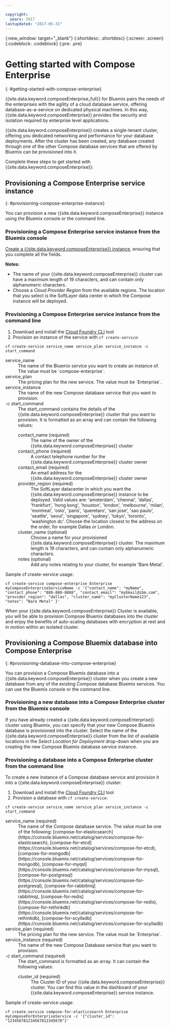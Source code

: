 ```yaml
---

copyright:
  years: 2017
lastupdated: "2017-05-31"
---
```


{:new_window: target="_blank"}
{:shortdesc: .shortdesc}
{:screen: .screen}
{:codeblock: .codeblock}
{:pre: .pre}

# Getting started with Compose Enterprise
{: #getting-started-with-compose-enterprise}

{{site.data.keyword.composeEnterprise_full}} for Bluemix pairs the needs of the enterprises with the agility of a cloud database service, offering database-as-a-service on dedicated physical machines. In this way, {{site.data.keyword.composeEnterprise}} provides the security and isolation required by enterprise level applications.

{{site.data.keyword.composeEnterprise}} creates a single-tenant cluster, offering you dedicated networking and performance for your database deployments. After the cluster has been created, any database created through one of the other Compose database services that are offered by Bluemix can be provisioned into it.

Complete these steps to get started with {{site.data.keyword.composeEnterprise}}:

## Provisioning a Compose Enterprise service instance
{: #provisioning-compose-enterprise-instance}

You can provision a new {{site.data.keyword.composeEnterprise}} instance using the Bluemix console or the command line.

### Provisioning a Compose Enterprise service instance from the Bluemix console

[Create a {{site.data.keyword.composeEnterprise}} instance](https://console.bluemix.net/catalog/services/compose-enterprise/), ensuring that you complete all the fields.

**Notes:**
- The name of your {{site.data.keyword.composeEnterprise}} cluster can have a maximum length of 19 characters, and can contain only alphanumeric characters.
- Choose a *Cloud Provider Region* from the available regions. The location that you select is the SoftLayer data center in which the Compose instance will be deployed.

### Provisioning a Compose Enterprise service instance from the command line

1. Download and install the [Cloud Foundry CLI](https://github.com/cloudfoundry/cli) tool
2. Provision an instance of the service with `cf create-service`:

  ```
  cf create-service service_name service_plan service_instance -c start_command
  ```

  <dl>
    <dt>service_name</dt>
    <dd>
    The name of the Bluemix service you want to create an instance of. The value must be `compose-enterprise`.
    </dd>
    <dt>service_plan</dt>
    <dd>
    The pricing plan for the new service. The value must be `Enterprise`.
    </dd>
    <dt>service_instance</dt>
    <dd>
    The name of the new Compose database service that you want to provision.
    </dd>
    <dt>-c start_command</dt>
    <dd>
    The start_command contains the details of the {{site.data.keyword.composeEnterprise}} cluster that you want to provision. It is formatted as an array and can contain the following values:
      <dl>
        <dt>contact_name (required)</dt>
        <dd>
        The name of the owner of the {{site.data.keyword.composeEnterprise}} cluster
        </dd>
        <dt>contact_phone (required)</dt>
        <dd>
        A contact telephone number for the {{site.data.keyword.composeEnterprise}} cluster owner
        </dd>
        <dt>contact_email (required)</dt>
        <dd>
        An email address for the {{site.data.keyword.composeEnterprise}} cluster owner
        </dd>
        <dt>provider_region (required)</dt>
        <dd>
        The SoftLayer datacenter in which you want the {{site.data.keyword.composeEnterprise}} instance to be deployed. Valid values are: 'amsterdam', 'chennai', 'dallas', 'frankfurt', 'hong kong', 'houston', 'london', 'melbourne', 'milan', 'montreal', 'oslo', 'paris', 'queretaro', 'san jose', 'sao paulo', 'seattle', 'seoul', 'singapore', 'sydney', 'tokyo', 'toronto', 'washington dc'. Choose the location closest to the address on the order, for example Dallas or London.
        </dd>
        <dt>cluster_name (optional)</dt>
        <dd>
        Choose a name for your provisioned {{site.data.keyword.composeEnterprise}} cluster. The maximum length is 19 characters, and can contain only alphanumeric characters.
        </dd>
        <dt>notes (optional)</dt>
        <dd>
        Add any notes relating to your cluster, for example 'Bare Metal'.
        </dd>
      </dl>
    </dd>
  </dl>

Sample cf create-service usage:

```
cf create-service compose-enterprise Enterprise myComposeEnterpriseServiceName -c '{"contact_name": "myName", "contact_phone": "888-888-8888", "contact_email": "myEmail@ibm.com", "provider_region": "dallas", "cluster_name": "myClusterName123", "notes": "Bare Metal" }'
```

When your {{site.data.keyword.composeEnterprise}} Cluster is available, you will be able to provision Compose Bluemix databases into the cluster and enjoy the benefits of auto-scaling databases with encryption at rest and in motion within an isolated cluster.

## Provisioning a Compose Bluemix database into Compose Enterprise
{: #provisioning-database-into-compose-enterprise}

You can provision a Compose Bluemix database into a {{site.data.keyword.composeEnterprise}} cluster when you create a new database from any of the existing Compose database Bluemix services. You can use the Bluemix console or the command line.

### Provisioning a new database into a Compose Enterprise cluster from the Bluemix console

If you have already created a {{site.data.keyword.composeEnterprise}} cluster using Bluemix, you can specify that your new Compose Bluemix database is provisioned into the cluster. Select the name of the {{site.data.keyword.composeEnterprise}} cluster from the list of available locations in the *Select Location for Deployment* drop-down when you are creating the new Compose Bluemix database service instance.

### Provisioning a database into a Compose Enterprise cluster from the command line

To create a new instance of a Compose database service and provision it into a {{site.data.keyword.composeEnterprise}} cluster:

1. Download and install the [Cloud Foundry CLI](https://github.com/cloudfoundry/cli) tool
2. Provision a database with `cf create-service`:

  ```
  cf create-service service_name service_plan service_instance -c start_command
  ```

  <dl>
    <dt>service_name (required)</dt>
    <dd>
    The name of the Compose database service. The value must be one of the following: [compose-for-elasticsearch](https://console.bluemix.net/catalog/services/compose-for-elasticsearch), [compose-for-etcd](https://console.bluemix.net/catalog/services/compose-for-etcd), [compose-for-mongodb](https://console.bluemix.net/catalog/services/compose-for-mongodb), [compose-for-myqsl](https://console.bluemix.net/catalog/services/compose-for-mysql), [compose-for-postgresql](https://console.bluemix.net/catalog/services/compose-for-postgresql), [compose-for-rabbitmq](https://console.bluemix.net/catalog/services/compose-for-rabbitmq),
    [compose-for-redis](https://console.bluemix.net/catalog/services/compose-for-redis), [compose-for-rethinkdb](https://console.bluemix.net/catalog/services/compose-for-rethinkdb), [compose-for-scylladb](https://console.bluemix.net/catalog/services/compose-for-scylladb)
    </dd>
    <dt>service_plan (required)</dt>
    <dd>
    The pricing plan for the new service. The value must be `Enterprise`.
    </dd>
    <dt>service_instance (required)</dt>
    <dd>
    The name of the new Compose Database service that you want to provision.
    </dd>
    <dt>-c start_command (required)</dt>
    <dd>
    The start_command is formatted as an array. It can contain the following values:
      <dl>
        <dt>cluster_id (required)</dt>
        <dd>The Cluster ID of your {{site.data.keyword.composeEnterprise}} cluster. You can find this value in the dashboard of your {{site.data.keyword.composeEnterprise}} service instance.
        </dd>
      </dl>
    </dd>
  </dl>

Sample cf create-service usage:

```
cf create-service compose-for-elasticsearch Enterprise myComposeForEnterpriseService -c '{"cluster_id": "123456781234567812345678"}'
```

